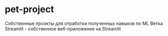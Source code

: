 # pet-project
Собственные проэкты для отработки полученных навыков по ML
Ветка Streamlit - собственное веб-приложение на Streamlit
